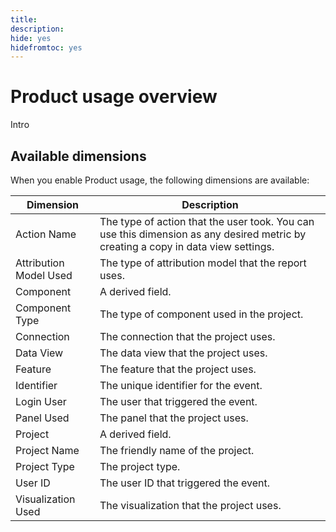 ```yaml
---
title:
description:
hide: yes
hidefromtoc: yes
---
```

# Product usage overview

Intro

## Available dimensions

When you enable Product usage, the following dimensions are available:

| Dimension | Description |
| --- | --- |
| Action Name | The type of action that the user took. You can use this dimension as any desired metric by creating a copy in data view settings. |
| Attribution Model Used | The type of attribution model that the report uses. |
| Component | A derived field. |
| Component Type | The type of component used in the project. |
| Connection | The connection that the project uses. |
| Data View | The data view that the project uses. |
| Feature | The feature that the project uses. |
| Identifier | The unique identifier for the event. |
| Login User | The user that triggered the event. |
| Panel Used | The panel that the project uses. |
| Project | A derived field. |
| Project Name | The friendly name of the project. |
| Project Type | The project type. |
| User ID | The user ID that triggered the event. |
| Visualization Used | The visualization that the project uses. |
